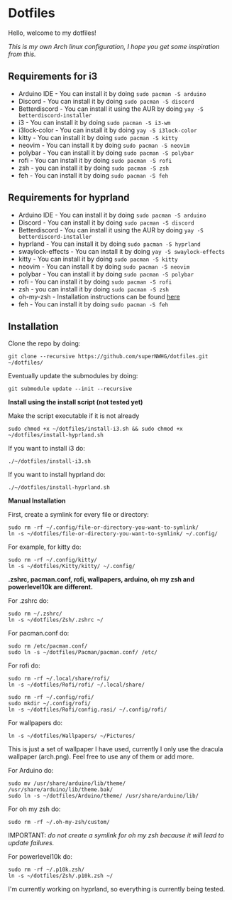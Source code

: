 # Dotfiles
Hello, welcome to my dotfiles!

_This is my own Arch linux configuration, I hope you get some inspiration from this._

**Requirements for i3**
-
- Arduino IDE -
You can install it by doing ``sudo pacman -S arduino``
- Discord -
You can install it by doing ``sudo pacman -S discord``
- Betterdiscord -
You can install it using the AUR by doing ``yay -S betterdiscord-installer``
- i3 -
You can install it by doing ``sudo pacman -S i3-wm``
- i3lock-color -
You can install it by doing ``yay -S i3lock-color``
- kitty -
You can install it by doing ``sudo pacman -S kitty``
- neovim -
You can install it by doing ``sudo pacman -S neovim``
- polybar -
You can install it by doing ``sudo pacman -S polybar``
- rofi -
You can install it by doing ``sudo pacman -S rofi``
- zsh -
you can install it by doing ``sudo pacman -S zsh``
- feh -
You can install it by doing ``sudo pacman -S feh``

**Requirements for hyprland**
-
- Arduino IDE -
You can install it by doing ``sudo pacman -S arduino``
- Discord -
You can install it by doing ``sudo pacman -S discord``
- Betterdiscord -
You can install it using the AUR by doing ``yay -S betterdiscord-installer``
- hyprland -
You can install it by doing ``sudo pacman -S hyprland``
- swaylock-effects -
You can install it by doing ``yay -S swaylock-effects``
- kitty -
You can install it by doing ``sudo pacman -S kitty``
- neovim -
You can install it by doing ``sudo pacman -S neovim``
- polybar -
You can install it by doing ``sudo pacman -S polybar``
- rofi -
You can install it by doing ``sudo pacman -S rofi``
- zsh -
you can install it by doing ``sudo pacman -S zsh``
- oh-my-zsh -
Installation instructions can be found [here](https://github.com/ohmyzsh/ohmyzsh/)
- feh -
You can install it by doing ``sudo pacman -S feh``


**Installation**
-
Clone the repo by doing:
```shell
git clone --recursive https://github.com/superNWHG/dotfiles.git ~/dotfiles/
```

Eventually update the submodules by doing:
```shell
git submodule update --init --recursive
```

**Install using the install script (not tested yet)**

Make the script executable if it is not already
```shell
sudo chmod +x ~/dotfiles/install-i3.sh && sudo chmod +x ~/dotfiles/install-hyprland.sh
```

If you want to install i3 do:
```shell
./~/dotfiles/install-i3.sh
```

If you want to install hyprland do:
```shell
./~/dotfiles/install-hyprland.sh
```


**Manual Installation**

First, create a symlink for every file or directory:
```shell
sudo rm -rf ~/.config/file-or-directory-you-want-to-symlink/
ln -s ~/dotfiles/file-or-directory-you-want-to-symlink/ ~/.config/
```

For example, for kitty do:
```shell
sudo rm -rf ~/.config/kitty/
ln -s ~/dotfiles/Kitty/kitty/ ~/.config/
```

**.zshrc, pacman.conf, rofi, wallpapers, arduino, oh my zsh and powerlevel10k are different.**

For .zshrc do:
```shell
sudo rm ~/.zshrc/
ln -s ~/dotfiles/Zsh/.zshrc ~/
```

For pacman.conf do:
```shell
sudo rm /etc/pacman.conf/
sudo ln -s ~/dotfiles/Pacman/pacman.conf/ /etc/
```

For rofi do:
```shell
sudo rm -rf ~/.local/share/rofi/
ln -s ~/dotfiles/Rofi/rofi/ ~/.local/share/

sudo rm -rf ~/.config/rofi/
sudo mkdir ~/.config/rofi/
ln -s ~/dotfiles/Rofi/config.rasi/ ~/.config/rofi/
```

For wallpapers do:
```shell
ln -s ~/dotfiles/Wallpapers/ ~/Pictures/
```
This is just a set of wallpaper I have used, currently I only use the dracula wallpaper (arch.png). Feel free to use any of them or add more.

For Arduino do:
```shell
sudo mv /usr/share/arduino/lib/theme/ /usr/share/arduino/lib/theme.bak/
sudo ln -s ~/dotfiles/Arduino/theme/ /usr/share/arduino/lib/
```

For oh my zsh do:
```shell
sudo rm -rf ~/.oh-my-zsh/custom/
```
IMPORTANT: _do not create a symlink for oh my zsh because it will lead to update failures._

For powerlevel10k do:
```shell
sudo rm -rf ~/.p10k.zsh/
ln -s ~/dotfiles/Zsh/.p10k.zsh ~/
```

I'm currently working on hyprland, so everything is currently being tested.
